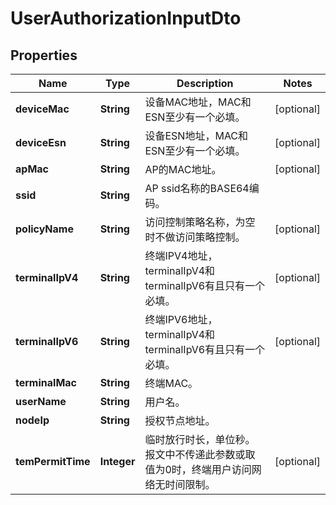 
# UserAuthorizationInputDto

## Properties
Name | Type | Description | Notes
------------ | ------------- | ------------- | -------------
**deviceMac** | **String** | 设备MAC地址，MAC和ESN至少有一个必填。 |  [optional]
**deviceEsn** | **String** | 设备ESN地址，MAC和ESN至少有一个必填。 |  [optional]
**apMac** | **String** | AP的MAC地址。 |  [optional]
**ssid** | **String** | AP ssid名称的BASE64编码。 | 
**policyName** | **String** | 访问控制策略名称，为空时不做访问策略控制。 |  [optional]
**terminalIpV4** | **String** | 终端IPV4地址，terminalIpV4和terminalIpV6有且只有一个必填。 |  [optional]
**terminalIpV6** | **String** | 终端IPV6地址，terminalIpV4和terminalIpV6有且只有一个必填。 |  [optional]
**terminalMac** | **String** | 终端MAC。 | 
**userName** | **String** | 用户名。 | 
**nodeIp** | **String** | 授权节点地址。 | 
**temPermitTime** | **Integer** | 临时放行时长，单位秒。报文中不传递此参数或取值为0时，终端用户访问网络无时间限制。 |  [optional]



